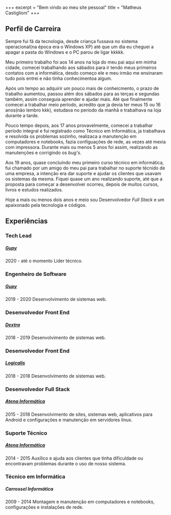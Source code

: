 +++
excerpt = "Bem vindo ao meu site pessoal"
title = "Matheus Castiglioni"
+++

## <i class="fa fa-user o-content__icon"></i> Perfil de Carreira

Sempre fui fã da tecnologia, desde criança fussava no sistema operacional(na época era o Windows XP) até que um dia eu cheguei a apagar a pasta do Windows e o PC parou de ligar kkkkk.

Meu primeiro trabalho foi aos 14 anos na loja do meu pai aqui em minha cidade, comecei trabalhando aos sábados para ir tendo meus primeiros contatos com a informática, desdo começo ele e meu irmão me ensinaram tudo pois entrei e não tinha conhecimentoa algum.

Após um tempo ao adquirir um pouco mais de conheicmento, o prazo de trabalho aumentou, passou além dos sábados para as terças e segundas também, assim conseguia aprender e ajudar mais. Até que finalmente comecei a trabalhar meio período, acredito que ja devia ter meus 15 ou 16 anos(não lembro kkk), estudava no período da manhã e trabalhava na loja durante a tarde.

Pouco tempo depois, aos 17 anos provavelmente, comecei a trabalhar período integral e fui registrado como Técnico em Informática, ja trabalhava e resolvida os problemas sozinho, realizaca a manutenção em computadores e notebooks, fazia configuações de rede, as vezes até mexia com impressora. Durante mais ou menos 5 anos foi assim, realizando as manutenções e corrigindo os *bug's*.

Aos 19 anos, quase concluíndo meu primeiro curso técnico em informática, fui chamado por um amigo do meu pai para trabalhar no suporte técnido de uma empresa, a intenção era dar suporte e ajudar os clientes que usavam os sistemas da mesma. Fiquei quase um ano realizando suporte, até que a proposta para começar a desenvolver ocorreu, depois de muitos cursos, livros e estudos realizados.

Hoje a mais ou menos dois anos e meio sou Desenvolvedor *Full Stack* e um apaixonado pela tecnologia e códigos.

<div class="l-separator"></div>

## <i class="fa fa-briefcase o-content__icon"></i> Experiências

### <i class="fa fa-desktop"></i> Tech Lead
##### [Gupy](https://www.gupy.io/)
<span class="o-content__period">2020 - até o momento</span>
Lider técnico.

### <i class="fa fa-desktop"></i> Engenheiro de Software
##### [Gupy](https://www.gupy.io/)
<span class="o-content__period">2019 - 2020</span>
Desenvolvimento de sistemas web.

### <i class="fa fa-desktop"></i> Desenvolvedor Front End
##### [Dextra](http://dextra.com.br/pt/)
<span class="o-content__period">2018 - 2019</span>
Desenvolvimento de sistemas web.

<div class="l-separator"></div>

### <i class="fa fa-desktop"></i> Desenvolvedor Front End
##### [Logicalis](https://www.la.logicalis.com/pt-Latam/)
<span class="o-content__period">2018 - 2018</span>
Desenvolvimento de sistemas web.

<div class="l-separator"></div>

### <i class="fa fa-keyboard-o"></i> Desenvolvedor Full Stack
##### [Atena Informática](http://www.atenainformatica.com.br)
<span class="o-content__period">2015 - 2018</span>
Desenvolvimento de sites, sistemas web, aplicativos para Android e configurações e manutenção em servidores linux.

<div class="l-separator"></div>

### <i class="fa fa-headphones"></i> Suporte Técnico
##### [Atena Informática](http://www.atenainformatica.com.br)
<span class="o-content__period">2014 - 2015</span>
Auxílico e ajuda aos clientes que tinha dificuldade ou encontravam problemas durante o uso de nosso sistema.

<div class="l-separator"></div>

### <i class="fa fa-wrench"></i> Técnico em Informática
##### Carrossel Informática
<span class="o-content__period">2009 - 2014</span>
Montagem e manutenção em computadores e notebooks, configurações e instalações de rede.